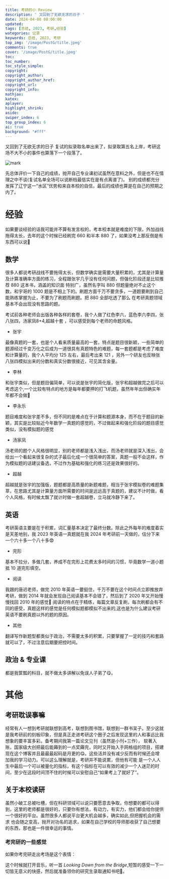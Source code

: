 ```yaml
---
title: 考研的小 Review
description: ' 又回到了无欲无求的日子 '
date: 2024-04-08 08:00:00
updated:
tags: [总结, 2023, 考研,经验]
wategories: 记录
keywords: 总结, 2023, 考研
top_img: '/image/PostG/title.jpeg'
comments: true
cover: '/image/PostG/title.jpeg'
toc:
toc_number:
toc_style_simple:
copyright: 
copyright_author:
copyright_author_href:
copyright_url:
copyright_info:
mathjax:
katex:
aplayer:
highlight_shrink:
aside:
swiper_index: 6
top_group_index: 6
ai: true 
background: "#fff"
---
```


又回到了无欲无求的日子
复试的拟录取名单出来了，拟录取第五名上岸，考研这场不大不小的事件也算落下一个段落了。

![mark](/image/PostG/mark.jpeg)

先总体评价一下自己的成绩，抛开自己专业课初试虽然在意料之外，但是也不在情理之中不谈(复试名单全场可以说断档最低实在是有点离谱了)。 别的成绩都充分发挥了辽宁这一“水区”优势和来自本校的自信，最后的成绩也算是在自己的预期之内了。

# 经验

如果要谈经验的话我可能并不算有发言权的，考本校本就是难度的下限，外加战线拖得太长，去年的这个时候已经刷完 660 和半本 880 了，如果没考上那反倒是有东西可以说🥺

## 数学

很多人都说考研战线不要拖得太长，但数学确实是需要大量积累的，尤其是计算量及计算准确率方面的练习，全程跟张宇几乎没有任何问题，但强化阶段还是比较推荐 880 这本书，涵盖的知识面 特别广，虽然名字叫 880 但题量绝对不止这个数，和宇哥的 1000 题是不相上下的。刷题方面千万不要贪多，一道题要刷到自己能熟练掌握为止，不要为了刷题而刷题。把 880 全部吃透了那么 在考研真题领域基本不会出现没有思路的题。

考试前各种老师会出版各种各样的套卷，我个人做了红色李六，蓝色李六李四，张八张四，汤家凤8+4,超越十套 ，可以感受到每个老师的命题风格。

-   张宇

最像真题的一套，也是个人看来质量最高的一套，特点是题目很新颖，一些简单的题源经过千变万化之后成为一道很具有真题特色的难题，每一套题都是考虑了难度和计算量的，我个人平均分 125 左右，最后考出来 121 ，另外一个研友也反映张八张四模拟出来的分数和真实分数很接近，可见其含金量。

-   李林

和张宇类似，但是题目偏简单，可以说是张宇的简化版，张宇和超越做完之后可以考虑这个,一个比较有特点的地方是每年都要押的打飞机题，虽然年年出但确实年年都不会做🥺

-   李永乐

题目难度和张宇差不多，但不同的是难点在于计算和题源本身，而不在于题目的新颖，其实是比较贴近今年数学一真题的感觉的，不过做起来和强化阶段的题目感觉类似，没有模拟题的感觉

-   汤家凤

汤老师的题个人风格很明显，别的老师都是浅入浅出，而汤老师就是深入浅出，会给出一个看起来很复杂的式子最后化成一个很简单的答案，真题一般不会这样，作为模拟题的话建议备选，不过作为基础和强化的练习还是效果很好的。

-   超越

超越就是张宇的加强版，题题都是高质量的新题难题，相当于张宇模拟卷的难题集萃，在思路尤其是计算量方面所需要的时间是远远高于真题的，建议不计时做，看个人风格，有时候太飘了就计时做一套超越卷，立马就冷静下来了。

## 英语

考研英语主要是在于积累，词汇量基本决定了最终分数。除此之外每年的难度着实是天差地别，我 2023 年英语一真题就在我 2024 年考研前一天做的，估分下来一个六十多一个八十多😨

-   完形

基本不拉分，多做几套，养成不在完形上花费太多时间的习惯，毕竟数学一道小题抵 10 道完形填空。

-   阅读

我跟的唐迟老师，做完 2010 年英语一要挺住，千万不要在这个时间点立即推放弃考研，做到 2014 年就会发现自己阅读基本不会错了，然后到了 2020 年又开始慢慢找回 2010 年的感觉🥱 阅读的特点在于精练，每篇文章反复刷，每次刷都会有不同的感受，真题这样的感觉是任何模拟题都模拟不出来的,这也是为什么建议考研英语不要刷真题以外的题的原因。

-   其他

翻译写作新题型都类似于政治，不需要太多的积累，只要掌握了一定的技巧和套路就可以了，不过注意后期要把控时间。

## 政治 & 专业课

都是我筐瓢的科目，就不做太多讲解以免误人子弟了😋。

# 其他

## 考研耽误事嘛

经常有人一想到考研就联想到高考，联想到图书馆，联想到一群书呆子。至少这就是我考研前的刻板印象，但是真正走进考研这个圈子之后发现这里的人和事远比我想象的要丰富多彩。备考期间我第一篇论文见刊（虽然是小刊+三作）， 软著入账，国家级大创把最后能薅到的一点奖薅完，同时又开始入手网格组的项目，搭建现在这个博客并且最最最起码是月更的😋。这些活并没有减少反而有时候还会增加我的学习动力。可以这么理解就是，考研并不能说累，但他有可能 是一个人人生中最后一个可以被量化的指标，有这个指标在可以有效的减少一个人迷茫的时间，至少在这段时间顶不住的时候可以安慰自己“如果考上了就好了”。

## 关于本校读研

虽然小破工总被吐槽，但在科研领域可以说只要愿意去争取，你想要的都可以得到，这里的老师都是很好的，只要你有想法，有动力，有实力，他们都会给你提供一个很好的平台。虽然很多人都说平台更大机会越多，确实如此,但把握机会的需求 也会随之变高，抛开对功名的追求，如果在自己学校的导师那收获了自己想要的东西，那也是一件很幸运的事情。

### 考完研的一些感觉

如果你考完研走出考场是这个表情：

这个时候就打开音乐，听一首 _Looking Down from the Bridge_,短暂的感受一下一切皆无意义的快感，然后就准备领你的研究生录取通知书吧🥺。
